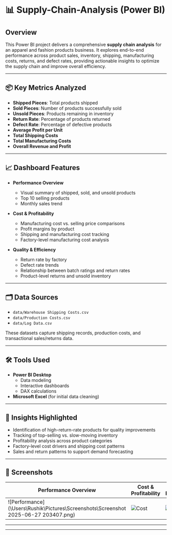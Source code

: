 
# 📊 Supply-Chain-Analysis (Power BI)

## Overview

This Power BI project delivers a comprehensive **supply chain analysis** for an apparel and fashion products business. It explores end-to-end performance across product sales, inventory, shipping, manufacturing costs, returns, and defect rates, providing actionable insights to optimize the supply chain and improve overall efficiency.

---

## 📦 Key Metrics Analyzed

- **Shipped Pieces**: Total products shipped  
- **Sold Pieces**: Number of products successfully sold  
- **Unsold Pieces**: Products remaining in inventory  
- **Return Rate**: Percentage of products returned  
- **Defect Rate**: Percentage of defective products  
- **Average Profit per Unit**  
- **Total Shipping Costs**  
- **Total Manufacturing Costs**  
- **Overall Revenue and Profit**  

---

## 📈 Dashboard Features

- **Performance Overview**  
  - Visual summary of shipped, sold, and unsold products  
  - Top 10 selling products  
  - Monthly sales trend  

- **Cost & Profitability**  
  - Manufacturing cost vs. selling price comparisons  
  - Profit margins by product  
  - Shipping and manufacturing cost tracking  
  - Factory-level manufacturing cost analysis  

- **Quality & Efficiency**  
  - Return rate by factory  
  - Defect rate trends  
  - Relationship between batch ratings and return rates  
  - Product-level returns and unsold inventory  

---

## 🗂️ Data Sources

- `data/Warehouse Shipping Costs.csv`  
- `data/Production Costs.csv`  
- `data/Log Data.csv`

These datasets capture shipping records, production costs, and transactional sales/returns data.

---

## 🛠️ Tools Used

- **Power BI Desktop**  
  - Data modeling  
  - Interactive dashboards  
  - DAX calculations  
- **Microsoft Excel** (for initial data cleaning)

---

## 📌 Insights Highlighted

- Identification of high-return-rate products for quality improvements  
- Tracking of top-selling vs. slow-moving inventory  
- Profitability analysis across product categories  
- Factory-level cost drivers and shipping cost patterns  
- Sales and return patterns to support demand forecasting


---

## 📎 Screenshots

| Performance Overview | Cost & Profitability | Quality & Efficiency |
|----------------------|----------------------|----------------------|
| ![Performance](\Users\Rushik\Pictures\Screenshots\Screenshot 2025-06-27 203407.png) | ![Cost](./screenshots/cost.png) | ![Quality](./screenshots/quality.png) |

---


---

